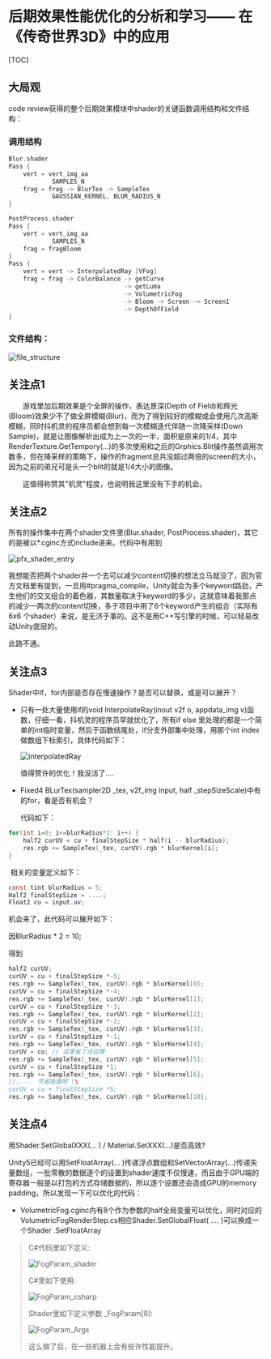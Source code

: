 # 后期效果性能优化的分析和学习—— 在《传奇世界3D》中的应用

[TOC]

## 大局观

code review获得的整个后期效果模块中shader的关键函数调用结构和文件结构：

### 调用结构

~~~C++
Blur.shader
Pass {
	vert = vert_img_aa
			SAMPLES_N
	frag = frag -> BlurTex -> SampleTex
			GAUSSIAN_KERNEL, BLUR_RADIUS_N
}

PostProcess.shader
Pass {
	vert = vert_img_aa
			SAMPLES_N
	frag = fragBloom
}
Pass {
	vert = vert -> InterpolatedRay [VFog]
	frag = frag -> ColorBalance -> getCurve
								-> getLuma
								-> VolumetricFog
								-> Bloom -> Screen -> Screen1
								-> DepthOfField
}
~~~

### 文件结构：

![file_structure](file_structure.png)

## 关注点1

&emsp;&emsp;游戏里加后期效果是个全屏的操作，表达景深(Depth of Field)和辉光(Bloom)效果少不了做全屏模糊(Blur)，而为了得到较好的模糊或会使用几次高斯模糊，同时抖机灵的程序员都会想到每一次模糊迭代伴随一次降采样(Down Sample)，就是让图像解析出成为上一次的一半，面积是原来的1/4，其中RenderTexture.GetTempory(...)的多次使用和之后的Grphics.Blit操作虽然调用次数多，但在降采样的策略下，操作的fragment总共没超过两倍的screen的大小，因为之前的弟兄可是头一个blit的就是1/4大小的图像。

&emsp;&emsp;这值得称赞其"机灵"程度，也说明我这里没有下手的机会。

## 关注点2

所有的操作集中在两个shader文件里(Blur.shader, PostProcess.shader)，其它的是被以\*.cginc方式include进来。代码中有用到

![pfx_shader_entry](pfx_shader_entry.png)

我想能否把两个shader并一个去可以减少content切换的想法立马就没了，因为官方文档里有提到，一旦用\#pragma\_compile，Unity就会为多个keyword路劲，产生他们的交叉组合的着色器，其数量取决于keyword的多少，这就意味着我那点的减少一两次的content切换，多于项目中用了6个keyword产生的组合（实际有6x6 个shader）来说，是无济于事的。这不是用C++写引擎的时候，可以轻易改动Unity底层的。

此路不通。

## 关注点3

Shader中if，for内部是否存在慢速操作？是否可以替换，或是可以展开？

-   只有一处大量使用if的void InterpolateRay(inout v2f o, appdata\_img v)函数，仔细一看，抖机灵的程序员早就优化了，所有if else 里处理的都是一个简单的int临时变量，然后于函数结尾处，if分支外部集中处理，用那个int index做数组下标索引，具体代码如下：

    ![interpolatedRay](interpolatedRay.png)

    值得赞许的优化！我没活了....

-   Fixed4 BLurTex(sampler2D \_tex, v2f\_img input, half \_stepSizeScale)中有的for，看是否有机会？

    代码如下：

~~~C++
for(int i=0; i<=blurRadius*2: i++) {
	half2 curUV = cu + finalStepSize * half(i -- blurRadius);
	res.rgb += SampleTex(_tex, curUV).rgb * blurKernel[i];
}
~~~



​	相关的变量定义如下：

~~~C#
const tint blurRadius = 5;
Half2 finalStepSize = ....;
Float2 cu = input.uv;
~~~

机会来了，此代码可以展开如下：

因BlurRadius \* 2 = 10;

得到

~~~C++
half2 curUV;
curUV = cu + finalStepSize *-5;
res.rgb += SampleTex(_tex, curUV).rgb * blurKernel[0];
curUV = cu + finalStepSize *-4;
res.rgb += SampleTex(_tex, curUV).rgb * blurKernel[1];
curUV = cu + finalStepSize *-3;
res.rgb += SampleTex(_tex, curUV).rgb * blurKernel[2];
curUV = cu + finalStepSize *-2;
res.rgb += SampleTex(_tex, curUV).rgb * blurKernel[3];
curUV = cu + finalStepSize *-1;
res.rgb += SampleTex(_tex, curUV).rgb * blurKernel[4];
curUV = cu; // 这里省了点运算
res.rgb += SampleTex(_tex, curUV).rgb * blurKernel[5];
curUV = cu + finalStepSize *1;
res.rgb += SampleTex(_tex, curUV).rgb * blurKernel[6];
//..... 节省版面吧 \\
curUV = cu + finalStepSize *5;
res.rgb += SampleTex(_tex, curUV).rgb * blurKernel[10];
~~~

## 关注点4

用Shader.SetGlobalXXX(... ) / Material.SetXXX(...)是否高效?

Unity5已经可以用SetFloatArray(... )传递浮点数组和SetVectorArray(...)传递矢量数组，一批零散的数据逐个的设置到shader速度不仅慢速，而且由于GPU端的寄存器一般是以打包的方式存储数据的，所以逐个设置还会造成GPU的memory padding，所以发现一下可以优化的代码：

-   VolumetricFog.cginc内有8个作为参数的half全局变量可以优化，同时对应的VolumetricFogRenderStep.cs相应Shader.SetGlobalFloat( .... )可以换成一个Shader .SetFloatArray

> C\#代码里如下定义:
>
> ![FogParam_shader](FogParam_shader.png)
>
> C\#里如下使用:
>
> ![FogParam_csharp](FogParam_csharp.png)
>
> Shader里如下定义参数 \_FogParam\[8\]:
>
> ![FogParam_Args](FogParam_Args.png)
>
> 这么做了后，在一些机器上会有些许性能提升。

